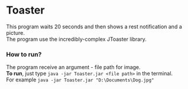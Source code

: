 Toaster
===  
  
This program waits 20 seconds and then shows a rest notification and a picture.  
The program use the incredibly-complex JToaster library.  
  
### How to run?  
The program receive an argument - file path for image.  
**To run**, just type `java -jar Toaster.jar <file path>` in the terminal.  
For example `java -jar Toaster.jar "D:\Documents\Dog.jpg"`
